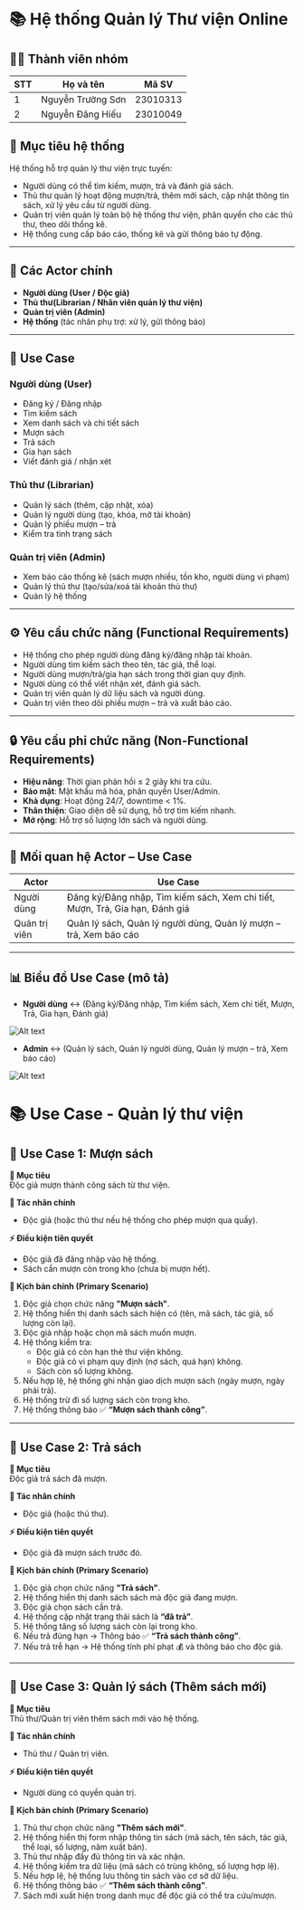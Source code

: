 
# 📚 Hệ thống Quản lý Thư viện Online
## 👨‍💻 Thành viên nhóm

| STT | Họ và tên          | Mã SV            |
|-----|--------------------|----------------------|
| 1   | Nguyễn Trường Sơn  | 23010313          |
| 2   | Nguyễn Đăng Hiếu   |   23010049 |


## 🎯 Mục tiêu hệ thống
Hệ thống hỗ trợ quản lý thư viện trực tuyến:
- Người dùng có thể tìm kiếm, mượn, trả và đánh giá sách.
- Thủ thư quản lý hoạt động mượn/trả, thêm mới sách, cập nhật thông tin sách, xử lý yêu cầu từ người dùng.
- Quản trị viên quản lý toàn bộ hệ thống thư viện, phân quyền cho các thủ thư, theo dõi thống kê.
- Hệ thống cung cấp báo cáo, thống kê và gửi thông báo tự động.

---

## 👥 Các Actor chính
- **Người dùng (User / Độc giả)**
- **Thủ thư(Librarian / Nhân viên quản lý thư viện)**
- **Quản trị viên (Admin)**
- **Hệ thống** (tác nhân phụ trợ: xử lý, gửi thông báo)

---

## 📌 Use Case

### Người dùng (User)
- Đăng ký / Đăng nhập
- Tìm kiếm sách
- Xem danh sách và chi tiết sách
- Mượn sách
- Trả sách
- Gia hạn sách
- Viết đánh giá / nhận xét

### Thủ thư (Librarian)
- Quản lý sách (thêm, cập nhật, xóa)
- Quản lý người dùng (tạo, khóa, mở tài khoản)
- Quản lý phiếu mượn – trả
- Kiểm tra tình trạng sách

### Quản trị viên (Admin)
- Xem báo cáo thống kê (sách mượn nhiều, tồn kho, người dùng vi phạm)
- Quản lý thủ thư (tạo/sửa/xoá tài khoản thủ thư)
- Quản lý hệ thống

---

## ⚙️ Yêu cầu chức năng (Functional Requirements)
- Hệ thống cho phép người dùng đăng ký/đăng nhập tài khoản.
- Người dùng tìm kiếm sách theo tên, tác giả, thể loại.
- Người dùng mượn/trả/gia hạn sách trong thời gian quy định.
- Người dùng có thể viết nhận xét, đánh giá sách.
- Quản trị viên quản lý dữ liệu sách và người dùng.
- Quản trị viên theo dõi phiếu mượn – trả và xuất báo cáo.

---

## 🔒 Yêu cầu phi chức năng (Non-Functional Requirements)
- **Hiệu năng**: Thời gian phản hồi ≤ 2 giây khi tra cứu.
- **Bảo mật**: Mật khẩu mã hóa, phân quyền User/Admin.
- **Khả dụng**: Hoạt động 24/7, downtime < 1%.
- **Thân thiện**: Giao diện dễ sử dụng, hỗ trợ tìm kiếm nhanh.
- **Mở rộng**: Hỗ trợ số lượng lớn sách và người dùng.

---

## 🔗 Mối quan hệ Actor – Use Case

| **Actor**    | **Use Case**                                                                 |
|--------------|------------------------------------------------------------------------------|
| Người dùng   | Đăng ký/Đăng nhập, Tìm kiếm sách, Xem chi tiết, Mượn, Trả, Gia hạn, Đánh giá |
| Quản trị viên| Quản lý sách, Quản lý người dùng, Quản lý mượn – trả, Xem báo cáo           |

---

## 📊 Biểu đồ Use Case (mô tả)
- **Người dùng** ↔ (Đăng ký/Đăng nhập, Tìm kiếm sách, Xem chi tiết, Mượn, Trả, Gia hạn, Đánh giá)  

![Alt text](https://github.com/ToiTenHieu/PTTKPM25-26_N05_Nhom10/blob/main/SRC/Images/A%CC%89nh%20ma%CC%80n%20hi%CC%80nh%202025-09-03%20lu%CC%81c%2020.36.20.png)

- **Admin** ↔ (Quản lý sách, Quản lý người dùng, Quản lý mượn – trả, Xem báo cáo)

![Alt text](https://github.com/ToiTenHieu/PTTKPM25-26_N05_Nhom10/blob/main/SRC/Images/A%CC%89nh%20ma%CC%80n%20hi%CC%80nh%202025-09-03%20lu%CC%81c%2020.37.48.png)
# 📚 Use Case - Quản lý thư viện

## 📘 Use Case 1: Mượn sách

**🎯 Mục tiêu**  
Độc giả mượn thành công sách từ thư viện.  

**👤 Tác nhân chính**  
- Độc giả (hoặc thủ thư nếu hệ thống cho phép mượn qua quầy).  

**⚡ Điều kiện tiên quyết**  
- Độc giả đã đăng nhập vào hệ thống.  
- Sách cần mượn còn trong kho (chưa bị mượn hết).  

**📑 Kịch bản chính (Primary Scenario)**  
1. Độc giả chọn chức năng **"Mượn sách"**.  
2. Hệ thống hiển thị danh sách sách hiện có (tên, mã sách, tác giả, số lượng còn lại).  
3. Độc giả nhập hoặc chọn mã sách muốn mượn.  
4. Hệ thống kiểm tra:  
   - Độc giả có còn hạn thẻ thư viện không.  
   - Độc giả có vi phạm quy định (nợ sách, quá hạn) không.  
   - Sách còn số lượng không.  
5. Nếu hợp lệ, hệ thống ghi nhận giao dịch mượn sách (ngày mượn, ngày phải trả).  
6. Hệ thống trừ đi số lượng sách còn trong kho.  
7. Hệ thống thông báo ✅ **“Mượn sách thành công”**.  

---

## 📕 Use Case 2: Trả sách

**🎯 Mục tiêu**  
Độc giả trả sách đã mượn.  

**👤 Tác nhân chính**  
- Độc giả (hoặc thủ thư).  

**⚡ Điều kiện tiên quyết**  
- Độc giả đã mượn sách trước đó.  

**📑 Kịch bản chính (Primary Scenario)**  
1. Độc giả chọn chức năng **"Trả sách"**.  
2. Hệ thống hiển thị danh sách sách mà độc giả đang mượn.  
3. Độc giả chọn sách cần trả.  
4. Hệ thống cập nhật trạng thái sách là **“đã trả”**.  
5. Hệ thống tăng số lượng sách còn lại trong kho.  
6. Nếu trả đúng hạn → Thông báo ✅ **“Trả sách thành công”**.  
7. Nếu trả trễ hạn → Hệ thống tính phí phạt 💰 và thông báo cho độc giả.  

---

## 📗 Use Case 3: Quản lý sách (Thêm sách mới)

**🎯 Mục tiêu**  
Thủ thư/Quản trị viên thêm sách mới vào hệ thống.  

**👤 Tác nhân chính**  
- Thủ thư / Quản trị viên.  

**⚡ Điều kiện tiên quyết**  
- Người dùng có quyền quản trị.  

**📑 Kịch bản chính (Primary Scenario)**  
1. Thủ thư chọn chức năng **"Thêm sách mới"**.  
2. Hệ thống hiển thị form nhập thông tin sách (mã sách, tên sách, tác giả, thể loại, số lượng, năm xuất bản).  
3. Thủ thư nhập đầy đủ thông tin và xác nhận.  
4. Hệ thống kiểm tra dữ liệu (mã sách có trùng không, số lượng hợp lệ).  
5. Nếu hợp lệ, hệ thống lưu thông tin sách vào cơ sở dữ liệu.  
6. Hệ thống thông báo ✅ **“Thêm sách thành công”**.  
7. Sách mới xuất hiện trong danh mục để độc giả có thể tra cứu/mượn.  


